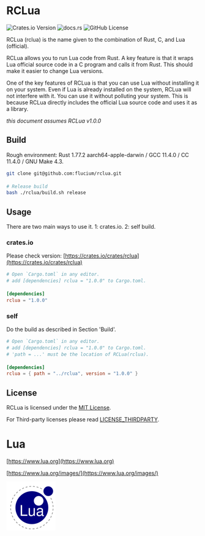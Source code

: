 # RCLua
![Crates.io Version](https://img.shields.io/crates/v/rclua?style=flat&link=https%3A%2F%2Fcrates.io%2Fcrates%2Frclua)
![docs.rs](https://img.shields.io/docsrs/rclua?link=https%3A%2F%2Fdocs.rs%2Frclua%2F0.0.1%2Frclua%2F)
![GitHub License](https://img.shields.io/github/license/flucium/rclua?style=flat)

RCLua (rclua) is the name given to the combination of Rust, C, and Lua (official).

RCLua allows you to run Lua code from Rust. A key feature is that it wraps Lua official source code in a C program and calls it from Rust. This should make it easier to change Lua versions.

One of the key features of RCLua is that you can use Lua without installing it on your system. Even if Lua is already installed on the system, RCLua will not interfere with it. You can use it without polluting your system. This is because RCLua directly includes the official Lua source code and uses it as a library.

*this document assumes RCLua v1.0.0*

## Build
Rough environment: Rust 1.77.2 aarch64-apple-darwin / GCC 11.4.0 / CC 11.4.0 / GNU Make 4.3.

```bash
git clone git@github.com:flucium/rclua.git

# Release build
bash ./rclua/build.sh release
```

## Usage
There are two main ways to use it. 1: crates.io. 2: self build.

### crates.io
Please check version: [https://crates.io/crates/rclua](https://crates.io/crates/rclua)

```TOML
# Open `Cargo.toml` in any editor.
# add [dependencies] rclua = "1.0.0" to Cargo.toml.

[dependencies]
rclua = "1.0.0"
```

### self
Do the build as described in Section 'Build'.

```TOML
# Open `Cargo.toml` in any editor.
# add [dependencies] rclua = "1.0.0" to Cargo.toml.
# 'path = ...' must be the location of RCLua(rclua).

[dependencies]
rclua = { path = "../rclua", version = "1.0.0" }
```

## License
RCLua is licensed under the [MIT License](./LICENSE). 

For Third-party licenses please read [LICENSE_THIRDPARTY](./LICENSE_THIRDPARTY).

# Lua
[https://www.lua.org](https://www.lua.org)

[https://www.lua.org/images/](https://www.lua.org/images/)

![Lua](./lua-logo.gif "Lua")